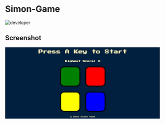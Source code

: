 # Simon-Game

![developer](https://img.shields.io/badge/Developed%20By%20%3A-Sakshi%20Gupta-red)

## Screenshot
![](screenshot/Home%20Page.JPG)
